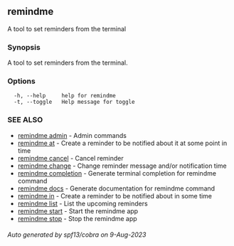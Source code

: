 ## remindme

A tool to set reminders from the terminal

### Synopsis

A tool to set reminders from the terminal.

### Options

```
  -h, --help     help for remindme
  -t, --toggle   Help message for toggle
```

### SEE ALSO

* [remindme admin](remindme_admin.md)	 - Admin commands
* [remindme at](remindme_at.md)	 - Create a reminder to be notified about it at some point in time
* [remindme cancel](remindme_cancel.md)	 - Cancel reminder
* [remindme change](remindme_change.md)	 - Change reminder message and/or notification time
* [remindme completion](remindme_completion.md)	 - Generate terminal completion for remindme command
* [remindme docs](remindme_docs.md)	 - Generate documentation for remindme command
* [remindme in](remindme_in.md)	 - Create a reminder to be notified about in some time
* [remindme list](remindme_list.md)	 - List the upcoming reminders
* [remindme start](remindme_start.md)	 - Start the remindme app
* [remindme stop](remindme_stop.md)	 - Stop the remindme app

###### Auto generated by spf13/cobra on 9-Aug-2023
